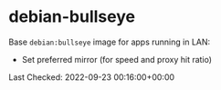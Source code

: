# debian-bullseye

Base `debian:bullseye` image for apps running in LAN:

- Set preferred mirror (for speed and proxy hit ratio)

Last Checked: 2022-09-23 00:16:00+00:00